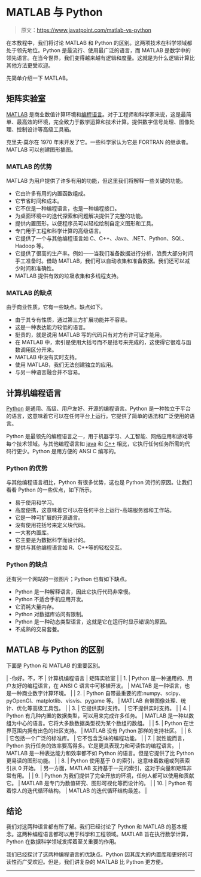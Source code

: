 # MATLAB 与 Python

> 原文：<https://www.javatpoint.com/matlab-vs-python>

在本教程中，我们将讨论 MATLAB 和 Python 的区别。这两项技术在科学领域都处于领先地位。Python 是最流行、使用最广泛的语言，而 MATLAB 是数学中的领先语言。在当今世界，我们变得越来越有逻辑和度量。这就是为什么逻辑计算比其他方法更受欢迎。

先简单介绍一下 MATLAB。

## 矩阵实验室

[MATLAB](https://www.javatpoint.com/matlab) 是商业数值计算环境和[编程语言](https://www.javatpoint.com/programming-language)。对于工程师和科学家来说，这是最简单、最高效的环境，完全致力于数学运算和技术计算。提供数字信号处理、图像处理、控制设计等高级工具箱。

克里夫·莫尔在 1970 年末开发了它。一些科学家认为它是 FORTRAN 的继承者。MATLAB 可以创建图形插图。

### MATLAB 的优势

MATLAB 为用户提供了许多有用的功能，但这里我们将解释一些关键的功能。

*   它由许多有用的内置函数组成。
*   它节省时间和成本。
*   它不仅是一种编程语言，也是一种编程接口。
*   为桌面环境中的迭代探索和问题解决提供了完整的功能。
*   提供内置图形，以便程序员可以轻松绘制自定义图形和工具。
*   专门用于工程和科学计算的高级语言。
*   它提供了一个与其他编程语言如 C、C++、Java、.NET、Python、SQL、Hadoop 等。
*   它提供了很高的生产率。例如——当我们准备数据进行分析，浪费大部分时间手工准备时。借助 MATLAB，我们可以自动收集和准备数据。我们还可以减少时间和准确性。
*   MATLAB 提供有效的垃圾收集和多线程支持。

### MATLAB 的缺点

由于商业性质，它有一些缺点。缺点如下。

*   由于其专有性质，通过第三方扩展功能并不容易。
*   这是一种表达能力较低的语言。
*   挺贵的，就是说用 MATLAB 写的代码只有对方有许可证才能用。
*   在 MATLAB 中，索引是使用大括号而不是括号来完成的，这使得它很难与函数调用区分开来。
*   MATLAB 中没有实时支持。
*   使用 MATLAB，我们无法创建独立的应用。
*   与另一种语言融合并不容易。

## 计算机编程语言

[Python](https://www.javatpoint.com/python-tutorial) 是通用、高级、用户友好、开源的编程语言。Python 是一种独立于平台的语言，这意味着它可以在任何平台上运行。它提供了简单的语法和广泛使用的语言。

Python 是最领先的编程语言之一，用于机器学习、人工智能、网络应用和游戏等每个技术领域。与其他编程语言如 [java](https://www.javatpoint.com/java-tutorial) 和 [C++](https://www.javatpoint.com/cpp-tutorial) 相比，它执行任何任务所需的代码行更少。Python 是用方便的 ANSI C 编写的。

### Python 的优势

与其他编程语言相比，Python 有很多优势，这也是 Python 流行的原因。让我们看看 Python 的一些优点，如下所示。

*   易于使用和学习。
*   高度便携，这意味着它可以在任何平台上运行-高端服务器和工作站。
*   它是一种可扩展的开源语言。
*   没有使用花括号来定义块代码。
*   一大套内置库。
*   它主要是为数据科学而设计的。
*   提供与其他编程语言如 R、C++等的轻松交互。

### Python 的缺点

还有另一个网站的一张图片；Python 也有如下缺点。

*   Python 是一种解释语言，因此它执行代码非常慢。
*   Python 不适合手机应用开发。
*   它消耗大量内存。
*   Python 对数据库访问有限制。
*   Python 是一种动态类型语言，这就是它在运行时显示错误的原因。
*   不成熟的交易套餐。

## MATLAB 与 Python 的区别

下面是 Python 和 MATLAB 的重要区别。

| -你好。不，不 | 计算机编程语言 | 矩阵实验室 |
| 1. | Python 是一种通用的、用户友好的编程语言，在 ANSI C 语言中可移植开发。 | MALTAB 是一种语言，也是一种商业数字计算环境。 |
| 2. | Python 自带最重要的库:numpy、scipy、pyOpenGI、matplotlib、visvis、pygame 等。 | MATLAB 自带图像处理、统计、优化等高级工具包。 |
| 3. | 它提供实时支持。 | 它不提供实时支持。 |
| 4. | Python 有几种内置的数据类型，可以用来完成许多任务。 | MATLAB 是一种以数组为中心的语言。它将大多数数据类型视为某个数组的数组。 |
| 5. | Python 在世界范围内拥有出色的社区支持。 | MATLAB 没有 Python 那样的支持社区。 |
| 6. | 它包括一个广泛的标准库。 | 它不包含乏味的编程功能。 |
| 7. | 就性能而言，Python 执行任务的效率要高得多。它是更具表现力和可读性的编程语言。 | MATLAB 是一种表达能力和效率都不如 Python 的语言。但是它提供了比 Python 更易读的图形功能。 |
| 8. | Python 使用基于 0 的索引，这意味着数组或列表索引从 0 开始。 | 另一方面，MATLAB 支持基于一元的索引，这对于向量和矩阵非常有用。 |
| 9. | Python 为我们提供了完全开放的环境，任何人都可以使用和贡献它。 | MATLAB 是专门为数值研究、图形可视化等而设计的。 |
| 10. | Python 有着惊人的迭代循环结构。 | MATLAB 的迭代循环结构最差。 |

## 结论

我们对这两种语言都有所了解。我们已经讨论了 Python 和 MATLAB 的基本概念。这两种编程语言都可以用于科学和工程领域。MATLAB 旨在执行数学计算，Python 在数据科学领域发挥着至关重要的作用。

我们已经探讨了这两种编程语言的优缺点。Python 因其庞大的内置库和更好的可读性而广受欢迎。但是，我们讲复杂的 MATLAB 比 Python 更方便。

* * *